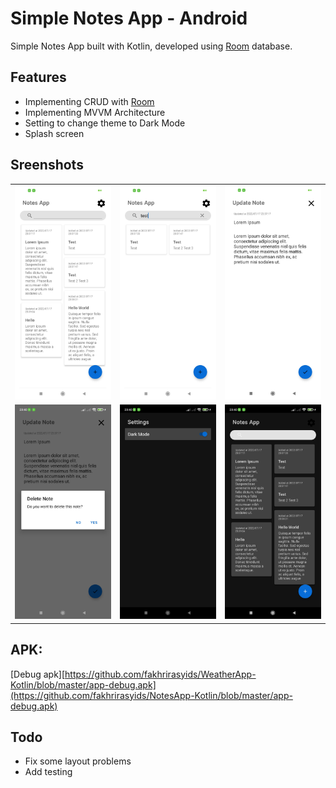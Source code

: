 # Simple Notes App - Android

Simple Notes App built with Kotlin, developed using [Room](https://developer.android.com/jetpack/androidx/releases/room?hl=id) database.

## Features

- Implementing CRUD with [Room](https://developer.android.com/jetpack/androidx/releases/room?hl=id)
- Implementing MVVM Architecture
- Setting to change theme to Dark Mode
- Splash screen

## Sreenshots
|  |  |   |
| :---:                              | :---:                             | :---:                              |
| ![](img/1.jpg)  | ![](img/2.jpg) | ![](img/3.jpg)  |
| ![](img/4.jpg)  | ![](img/5.jpg) | ![](img/6.jpg)  |

## APK:

  [Debug apk][https://github.com/fakhrirasyids/WeatherApp-Kotlin/blob/master/app-debug.apk](https://github.com/fakhrirasyids/NotesApp-Kotlin/blob/master/app-debug.apk)

## Todo
- Fix some layout problems
- Add testing
